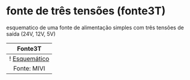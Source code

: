 # fonte de três tensões (fonte3T)

esquematico de uma fonte de alimentação simples com três tensões de saída (24V, 12V, 5V)

| Fonte3T | 
| :-------: |
| ! [Esquemático](https://github.com/MillenaFerreira/fonte3T/blob/main/fonte3T.PNG)
| Fonte: MIVI |
